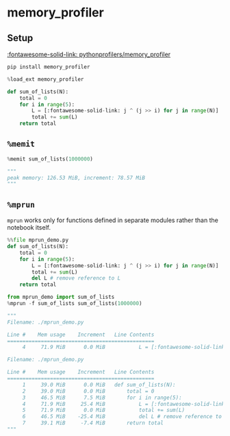# memory_profiler

## Setup

[:fontawesome-solid-link: pythonprofilers/memory_profiler](https://github.com/pythonprofilers/memory_profiler)

```bash
pip install memory_profiler
```

```python
%load_ext memory_profiler
```

```python
def sum_of_lists(N):
    total = 0
    for i in range(5):
        L = [:fontawesome-solid-link: j ^ (j >> i) for j in range(N)]
        total += sum(L)
    return total
```

## `%memit`

```python
%memit sum_of_lists(1000000)

"""
peak memory: 126.53 MiB, increment: 78.57 MiB
"""
```

## `%mprun`

`mprun` works only for functions defined in separate modules rather than the notebook itself.

```python
%%file mprun_demo.py
def sum_of_lists(N):
    total = 0
    for i in range(5):
        L = [:fontawesome-solid-link: j ^ (j >> i) for j in range(N)]
        total += sum(L)
        del L # remove reference to L
    return total
```

```python
from mprun_demo import sum_of_lists
%mprun -f sum_of_lists sum_of_lists(1000000)

"""
Filename: ./mprun_demo.py

Line #    Mem usage    Increment   Line Contents
================================================
     4     71.9 MiB      0.0 MiB           L = [:fontawesome-solid-link: j ^ (j >> i) for j in range(N)]

Filename: ./mprun_demo.py

Line #    Mem usage    Increment   Line Contents
================================================
     1     39.0 MiB      0.0 MiB   def sum_of_lists(N):
     2     39.0 MiB      0.0 MiB       total = 0
     3     46.5 MiB      7.5 MiB       for i in range(5):
     4     71.9 MiB     25.4 MiB           L = [:fontawesome-solid-link: j ^ (j >> i) for j in range(N)]
     5     71.9 MiB      0.0 MiB           total += sum(L)
     6     46.5 MiB    -25.4 MiB           del L # remove reference to L
     7     39.1 MiB     -7.4 MiB       return total
"""
```
